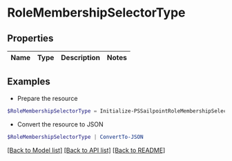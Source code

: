 # RoleMembershipSelectorType
## Properties

Name | Type | Description | Notes
------------ | ------------- | ------------- | -------------

## Examples

- Prepare the resource
```powershell
$RoleMembershipSelectorType = Initialize-PSSailpointRoleMembershipSelectorType 
```

- Convert the resource to JSON
```powershell
$RoleMembershipSelectorType | ConvertTo-JSON
```

[[Back to Model list]](../README.md#documentation-for-models) [[Back to API list]](../README.md#documentation-for-api-endpoints) [[Back to README]](../README.md)


